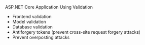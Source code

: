 ASP.NET Core Application Using Validation

- Frontend validation
- Model validation
- Database validation
- Antiforgery tokens (prevent cross-site request forgery attacks)
- Prevent overposting attacks

